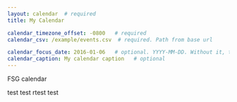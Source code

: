 ```yaml
---
layout: calendar  # required
title: My Calendar

calendar_timezone_offset: -0800   # required
calendar_csv: /example/events.csv  # required. Path from base url

calendar_focus_date: 2016-01-06   # optional. YYYY-MM-DD. Without it, the default is today
calendar_caption: My calendar caption   # optional
---
```


FSG calendar

test
test
rtest
test
